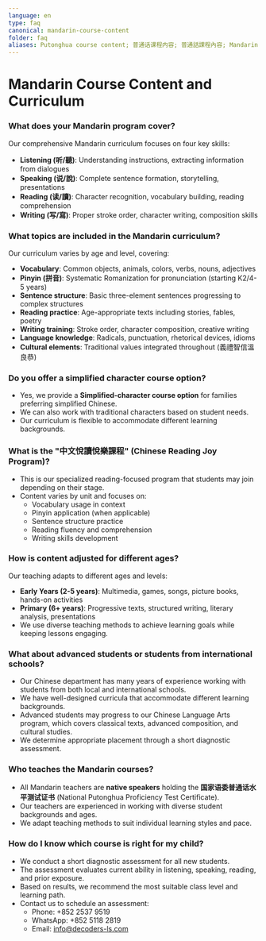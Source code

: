 ```yaml
---
language: en
type: faq
canonical: mandarin-course-content
folder: faq
aliases: Putonghua course content; 普通话课程内容; 普通話課程內容; Mandarin curriculum; what do you teach; course structure; Chinese reading program; 中文悅讀悅樂課程
---
```

# Mandarin Course Content and Curriculum

### What does your Mandarin program cover?
Our comprehensive Mandarin curriculum focuses on four key skills:
- **Listening (听/聽)**: Understanding instructions, extracting information from dialogues
- **Speaking (说/說)**: Complete sentence formation, storytelling, presentations
- **Reading (读/讀)**: Character recognition, vocabulary building, reading comprehension
- **Writing (写/寫)**: Proper stroke order, character writing, composition skills

### What topics are included in the Mandarin curriculum?
Our curriculum varies by age and level, covering:
- **Vocabulary**: Common objects, animals, colors, verbs, nouns, adjectives
- **Pinyin (拼音)**: Systematic Romanization for pronunciation (starting K2/4-5 years)
- **Sentence structure**: Basic three-element sentences progressing to complex structures
- **Reading practice**: Age-appropriate texts including stories, fables, poetry
- **Writing training**: Stroke order, character composition, creative writing
- **Language knowledge**: Radicals, punctuation, rhetorical devices, idioms
- **Cultural elements**: Traditional values integrated throughout (義禮智信溫良恭)

### Do you offer a simplified character course option?
- Yes, we provide a **Simplified-character course option** for families preferring simplified Chinese.
- We can also work with traditional characters based on student needs.
- Our curriculum is flexible to accommodate different learning backgrounds.

### What is the "中文悅讀悅樂課程" (Chinese Reading Joy Program)?
- This is our specialized reading-focused program that students may join depending on their stage.
- Content varies by unit and focuses on:
  - Vocabulary usage in context
  - Pinyin application (when applicable)
  - Sentence structure practice
  - Reading fluency and comprehension
  - Writing skills development

### How is content adjusted for different ages?
Our teaching adapts to different ages and levels:
- **Early Years (2-5 years)**: Multimedia, games, songs, picture books, hands-on activities
- **Primary (6+ years)**: Progressive texts, structured writing, literary analysis, presentations
- We use diverse teaching methods to achieve learning goals while keeping lessons engaging.

### What about advanced students or students from international schools?
- Our Chinese department has many years of experience working with students from both local and international schools.
- We have well-designed curricula that accommodate different learning backgrounds.
- Advanced students may progress to our Chinese Language Arts program, which covers classical texts, advanced composition, and cultural studies.
- We determine appropriate placement through a short diagnostic assessment.

### Who teaches the Mandarin courses?
- All Mandarin teachers are **native speakers** holding the **国家语委普通话水平测试证书** (National Putonghua Proficiency Test Certificate).
- Our teachers are experienced in working with diverse student backgrounds and ages.
- We adapt teaching methods to suit individual learning styles and pace.

### How do I know which course is right for my child?
- We conduct a short diagnostic assessment for all new students.
- The assessment evaluates current ability in listening, speaking, reading, and prior exposure.
- Based on results, we recommend the most suitable class level and learning path.
- Contact us to schedule an assessment:
  - Phone: +852 2537 9519
  - WhatsApp: +852 5118 2819
  - Email: info@decoders-ls.com
